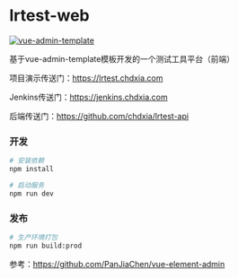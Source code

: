 # lrtest-web

<a href="https://github.com/PanJiaChen/vue-admin-template">
    <img src="https://img.shields.io/badge/vue--admin--template-4.4.0-brightgreen.svg" alt="vue-admin-template">
</a>

基于vue-admin-template模板开发的一个测试工具平台（前端）

项目演示传送门：https://lrtest.chdxia.com

Jenkins传送门：https://jenkins.chdxia.com

后端传送门：https://github.com/chdxia/lrtest-api

### 开发

```bash
# 安装依赖
npm install

# 启动服务
npm run dev
```
### 发布

```bash
# 生产环境打包
npm run build:prod
```

参考：https://github.com/PanJiaChen/vue-element-admin
